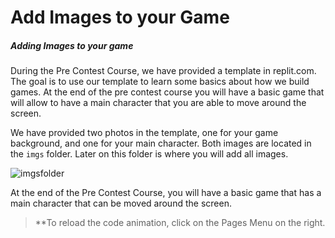 # Add Images to your Game

##### Adding Images to your game

During the Pre Contest Course, we have provided a template in replit.com. The goal is to use our template to learn some basics about how we build games. At the end of the pre contest course you will have a basic game that will allow to have a main character that you are able to move around the screen.

We have provided two photos in the template, one for your game background, and one for your main character. Both images are located in the `imgs` folder. Later on this folder is where you will add all images.

  ![imgsfolder](/images/imgsfolder)

At the end of the Pre Contest Course, you will have a basic game that has a main character that can be moved around the screen.

> **To reload the code animation, click on the Pages Menu on the right.